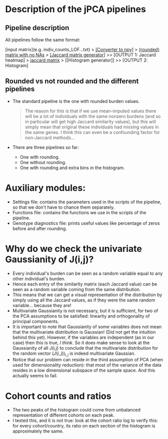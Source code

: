 # Description of the jPCA pipelines

## Pipeline description

All pipelines follow the same format:

[input matrix](e.g. indiv_counts_LOF...txt) > [[Converter to npy]](txt_to_npy...py) > [(rounded) matrix with no NAs](no_NAs...npy) > [[Jaccard matrix generator]](jPCA_jaccard...py) >> [OUTPUT 1: Jaccard heatmap] > [jaccard matrix](jaccard...npy) > [[Histogram generator]] >> [OUTPUT 2: Histogram]

## Rounded vs not rounded and the different pipelines

- The standard pipeline is the one with rounded burden values.
	> The reason for this is that if we use mean-imputed values there will be a lot of individuals with the same nonzero burdens (and so in particular will get high Jaccard similarity values), but this will simply mean that original these individuals had missing values in the same genes. I think this can even be a confounding factor for non-Jaccard methods...

- There are three pipelines so far:
	- One with rounding.
	- One without rounding.
	- One with rounding and extra bins in the histogram.

# Auxiliary modules:

- Settings file: contains the parameters used in the scripts of the pipeline, so that we don't have to chance them separately.
- Functions file: contains the functions we use in the scripts of the pipeline.
- Genotype diagnostics file: prints useful values like percentage of zeros before and after rounding.


# Why do we check the univariate Gaussianity of J(i,j)?

- Every individual's burden can be seen as a random variable equal to any other individual's burden.
- Hence each entry of the similarity matrix (each Jaccard value) can be seen as a random variable coming from the same distribution.
- This means that we can get a visual representation of the distribution by simply using all the Jaccard values, as if they were the same random variable... because they are!
- Multivariate Gaussianity is not necessary, but it is sufficient, for two of the PCA assumptions to be satisfied: linearity and orthogonality of principal components.
- It is important to note that Gaussianity of some variables does not mean that the multivariate distribution is Gaussian! (Did not get the intuition behind this yet). However, if the variables are independent (as in our case) then this is true, *I think*. So it does make sense to look at the Gaussianity of all J(i,j) to conclude that the multivariate distribution for the random vector $(J(i,j))_{i,j}$ is indeed multivariate Gaussian.
- Notice that our problem can reside in the third assumption of PCA (when used for dimensionality reduction): that most of the variance of the data resides in a low dimensional subspace of the sample space. And this actually seems to fail.

# Cohort counts and ratios

- The two peaks of the histogram could come from unbalanced representation of different cohorts on each peak.
- I tested this, and it is not true: look at the cohort ratio log to verify this: for every cohort/country, its ratio on each section of the histogram is approximately the same.
